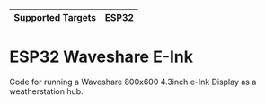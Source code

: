 | Supported Targets | ESP32 | 
| ----------------- | ----- |

# ESP32 Waveshare E-Ink

Code for running a Waveshare 800x600 4.3inch e-Ink Display as a weatherstation hub.

